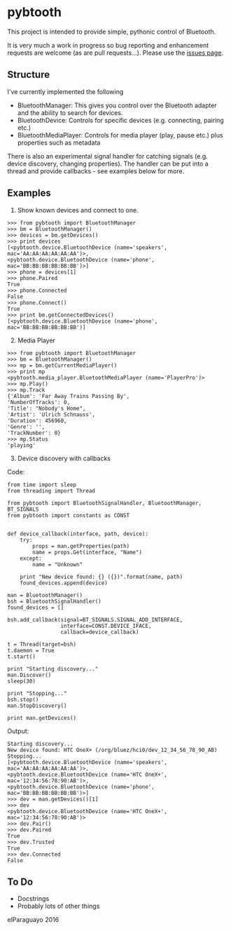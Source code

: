 pybtooth
========

This project is intended to provide simple, pythonic control of Bluetooth.

It is very much a work in progress so bug reporting and enhancement requests are welcome (as are pull requests...). Please use the [issues page](http://github.com/elParaguayo/pybtooth/issues).

Structure
---------
I've currently implemented the following

- BluetoothManager: This gives you control over the Bluetooth adapter and the ability to search for devices.
- BluetoothDevice: Controls for specific devices (e.g. connecting, pairing etc.)
- BluetoothMediaPlayer: Controls for media player (play, pause etc.) plus properties such as metadata

There is also an experimental signal handler for catching signals (e.g. device discovery, changing properties). The handler can be put into a thread and provide callbacks - see examples below for more.

Examples
--------

1. Show known devices and connect to one.
```
>>> from pybtooth import BluetoothManager
>>> bm = BluetoothManager()
>>> devices = bm.getDevices()
>>> print devices
[<pybtooth.device.BluetoothDevice (name='speakers', mac='AA:AA:AA:AA:AA:AA')>,
<pybtooth.device.BluetoothDevice (name='phone', mac='BB:BB:BB:BB:BB:BB')>]
>>> phone = devices[1]
>>> phone.Paired
True
>>> phone.Connected
False
>>> phone.Connect()
True
>>> print bm.getConnectedDevices()
[<pybtooth.device.BluetoothDevice (name='phone', mac='BB:BB:BB:BB:BB:BB')]
```

2. Media Player
```
>>> from pybtooth import BluetoothManager
>>> bm = BluetoothManager()
>>> mp = bm.getCurrentMediaPlayer()
>>> print mp
<pybtooth.media_player.BluetoothMediaPlayer (name='PlayerPro')>
>>> mp.Play()
>>> mp.Track
{'Album': 'Far Away Trains Passing By',
'NumberOfTracks': 0,
'Title': "Nobody's Home",
'Artist': 'Ulrich Schnauss',
'Duration': 456960,
'Genre': '',
'TrackNumber': 0}
>>> mp.Status
'playing'
```

3. Device discovery with callbacks

Code:
```
from time import sleep
from threading import Thread

from pybtooth import BluetoothSignalHandler, BluetoothManager, BT_SIGNALS
from pybtooth import constants as CONST


def device_callback(interface, path, device):
    try:
        props = man.getProperties(path)
        name = props.Get(interface, "Name")
    except:
        name = "Unknown"

    print "New device found: {} ({})".format(name, path)
    found_devices.append(device)

man = BluetoothManager()
bsh = BluetoothSignalHandler()
found_devices = []

bsh.add_callback(signal=BT_SIGNALS.SIGNAL_ADD_INTERFACE,
                 interface=CONST.DEVICE_IFACE,
                 callback=device_callback)

t = Thread(target=bsh)
t.daemon = True
t.start()

print "Starting discovery..."
man.Discover()
sleep(30)

print "Stopping..."
bsh.stop()
man.StopDiscovery()

print man.getDevices()
```

Output:
```
Starting discovery...
New device found: HTC OneX+ (/org/bluez/hci0/dev_12_34_56_78_90_AB)
Stopping...
[<pybtooth.device.BluetoothDevice (name='speakers', mac='AA:AA:AA:AA:AA:AA')>,
<pybtooth.device.BluetoothDevice (name='HTC OneX+', mac='12:34:56:78:90:AB')>,
<pybtooth.device.BluetoothDevice (name='phone', mac='BB:BB:BB:BB:BB:BB')>]
>>> dev = man.getDevices()[1]
>>> dev
<pybtooth.device.BluetoothDevice (name='HTC OneX+', mac='12:34:56:78:90:AB')>
>>> dev.Pair()
>>> dev.Paired
True
>>> dev.Trusted
True
>>> dev.Connected
False
```

To Do
-----

- Docstrings
- Probably lots of other things

elParaguayo 2016
